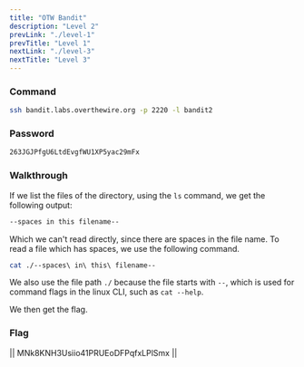 ```yaml
---
title: "OTW Bandit"
description: "Level 2"
prevLink: "./level-1"
prevTitle: "Level 1"
nextLink: "./level-3"
nextTitle: "Level 3"
---
```


### Command

```bash
ssh bandit.labs.overthewire.org -p 2220 -l bandit2
```

### Password

```bash
263JGJPfgU6LtdEvgfWU1XP5yac29mFx
```

### Walkthrough

If we list the files of the directory, using the `ls` command, we get the following output:

```bash
--spaces in this filename--
```

Which we can't read directly, since there are spaces in the file name. To read a file which has spaces, we use the following command.

```bash
cat ./--spaces\ in\ this\ filename--
```

We also use the file path `./` because the file starts with `--`, which is used for command flags in the linux CLI, such as `cat --help`.

We then get the flag.

### Flag

||  MNk8KNH3Usiio41PRUEoDFPqfxLPlSmx  ||